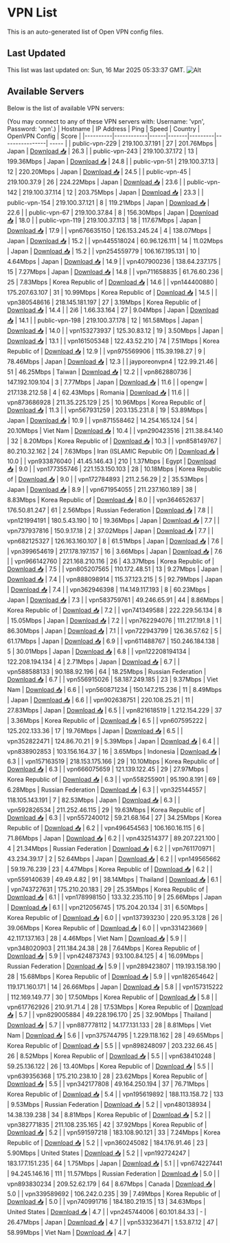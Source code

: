 # VPN List

This is an auto-generated list of Open VPN config files.

## Last Updated

This list was last updated on: Sun, 16 Mar 2025 05:33:37 GMT.
![Alt](https://repobeats.axiom.co/api/embed/186b98318ef1479477931607c1ad7d823f12451f.svg "Repobeats analytics image")

## Available Servers

Below is the list of available VPN servers:

(You may connect to any of these VPN servers with: Username: 'vpn', Password: 'vpn'.)
| Hostname | IP Address | Ping | Speed | Country | OpenVPN Config | Score |
|----------|------------|------|-------|---------|----------------| ----- |
| public-vpn-229 | 219.100.37.191 | 27 | 201.76Mbps | Japan | [Download 📥](./configs/server_0_JP.ovpn) | 26.3 |
| public-vpn-243 | 219.100.37.172 | 13 | 199.36Mbps | Japan | [Download 📥](./configs/server_1_JP.ovpn) | 24.8 |
| public-vpn-51 | 219.100.37.13 | 12 | 220.20Mbps | Japan | [Download 📥](./configs/server_2_JP.ovpn) | 24.5 |
| public-vpn-45 | 219.100.37.9 | 26 | 224.22Mbps | Japan | [Download 📥](./configs/server_3_JP.ovpn) | 23.6 |
| public-vpn-142 | 219.100.37.114 | 12 | 203.75Mbps | Japan | [Download 📥](./configs/server_4_JP.ovpn) | 23.3 |
| public-vpn-154 | 219.100.37.121 | 8 | 119.21Mbps | Japan | [Download 📥](./configs/server_5_JP.ovpn) | 22.6 |
| public-vpn-67 | 219.100.37.84 | 8 | 156.30Mbps | Japan | [Download 📥](./configs/server_6_JP.ovpn) | 18.0 |
| public-vpn-119 | 219.100.37.113 | 18 | 117.67Mbps | Japan | [Download 📥](./configs/server_7_JP.ovpn) | 17.9 |
| vpn676635150 | 126.153.245.24 | 4 | 138.07Mbps | Japan | [Download 📥](./configs/server_8_JP.ovpn) | 15.2 |
| vpn445518024 | 60.96.126.111 | 14 | 11.02Mbps | Japan | [Download 📥](./configs/server_9_JP.ovpn) | 15.2 |
| vpn254559779 | 106.167.195.131 | 10 | 4.64Mbps | Japan | [Download 📥](./configs/server_10_JP.ovpn) | 14.9 |
| vpn407900236 | 138.64.237.175 | 15 | 7.27Mbps | Japan | [Download 📥](./configs/server_11_JP.ovpn) | 14.8 |
| vpn711658835 | 61.76.60.236 | 25 | 7.83Mbps | Korea Republic of | [Download 📥](./configs/server_12_KR.ovpn) | 14.6 |
| vpn144400880 | 175.207.63.107 | 31 | 10.99Mbps | Korea Republic of | [Download 📥](./configs/server_13_KR.ovpn) | 14.5 |
| vpn380548616 | 218.145.181.197 | 27 | 3.19Mbps | Korea Republic of | [Download 📥](./configs/server_14_KR.ovpn) | 14.4 |
| 2i6 | 1.66.33.164 | 27 | 9.04Mbps | Japan | [Download 📥](./configs/server_15_JP.ovpn) | 14.1 |
| public-vpn-198 | 219.100.37.178 | 12 | 161.58Mbps | Japan | [Download 📥](./configs/server_16_JP.ovpn) | 14.0 |
| vpn153273937 | 125.30.83.12 | 19 | 3.50Mbps | Japan | [Download 📥](./configs/server_17_JP.ovpn) | 13.1 |
| vpn161505348 | 122.43.52.210 | 74 | 7.51Mbps | Korea Republic of | [Download 📥](./configs/server_18_KR.ovpn) | 12.9 |
| vpn975569906 | 115.39.198.27 | 9 | 78.46Mbps | Japan | [Download 📥](./configs/server_19_JP.ovpn) | 12.3 |
| jayporeonvpn4 | 122.99.21.46 | 51 | 46.25Mbps | Taiwan | [Download 📥](./configs/server_20_TW.ovpn) | 12.2 |
| vpn862880736 | 147.192.109.104 | 3 | 7.77Mbps | Japan | [Download 📥](./configs/server_21_JP.ovpn) | 11.6 |
| opengw | 217.138.212.58 | 4 | 62.43Mbps | Romania | [Download 📥](./configs/server_22_RO.ovpn) | 11.6 |
| vpn873686928 | 211.35.225.129 | 25 | 10.96Mbps | Korea Republic of | [Download 📥](./configs/server_23_KR.ovpn) | 11.3 |
| vpn567931259 | 203.135.231.8 | 19 | 53.89Mbps | Japan | [Download 📥](./configs/server_24_JP.ovpn) | 10.9 |
| vpn871558462 | 14.254.165.124 | 54 | 20.10Mbps | Viet Nam | [Download 📥](./configs/server_25_VN.ovpn) | 10.4 |
| vpn290423516 | 211.38.84.140 | 32 | 8.20Mbps | Korea Republic of | [Download 📥](./configs/server_26_KR.ovpn) | 10.3 |
| vpn858149767 | 80.210.32.162 | 24 | 7.63Mbps | Iran (ISLAMIC Republic Of) | [Download 📥](./configs/server_27_IR.ovpn) | 10.0 |
| vpn933876040 | 41.45.146.43 | 210 | 1.37Mbps | Egypt | [Download 📥](./configs/server_28_EG.ovpn) | 9.0 |
| vpn177355746 | 221.153.150.103 | 28 | 10.18Mbps | Korea Republic of | [Download 📥](./configs/server_29_KR.ovpn) | 9.0 |
| vpn172784893 | 211.2.56.29 | 2 | 35.53Mbps | Japan | [Download 📥](./configs/server_30_JP.ovpn) | 8.9 |
| vpn671954055 | 211.237.160.189 | 38 | 8.83Mbps | Korea Republic of | [Download 📥](./configs/server_31_KR.ovpn) | 8.0 |
| vpn364652637 | 176.50.81.247 | 61 | 2.56Mbps | Russian Federation | [Download 📥](./configs/server_32_RU.ovpn) | 7.8 |
| vpn121994191 | 180.5.43.190 | 10 | 19.36Mbps | Japan | [Download 📥](./configs/server_33_JP.ovpn) | 7.7 |
| vpn737937816 | 150.9.17.18 | 2 | 37.02Mbps | Japan | [Download 📥](./configs/server_34_JP.ovpn) | 7.7 |
| vpn682125327 | 126.163.160.107 | 8 | 61.51Mbps | Japan | [Download 📥](./configs/server_35_JP.ovpn) | 7.6 |
| vpn399654619 | 217.178.197.157 | 16 | 3.66Mbps | Japan | [Download 📥](./configs/server_36_JP.ovpn) | 7.6 |
| vpn966142760 | 221.168.210.116 | 26 | 43.37Mbps | Korea Republic of | [Download 📥](./configs/server_37_KR.ovpn) | 7.5 |
| vpn805207565 | 110.172.48.51 | 13 | 9.27Mbps | Japan | [Download 📥](./configs/server_38_JP.ovpn) | 7.4 |
| vpn888098914 | 115.37.123.215 | 5 | 92.79Mbps | Japan | [Download 📥](./configs/server_39_JP.ovpn) | 7.4 |
| vpn362946398 | 114.149.117.193 | 8 | 60.23Mbps | Japan | [Download 📥](./configs/server_40_JP.ovpn) | 7.3 |
| vpn583759761 | 49.246.65.91 | 44 | 8.86Mbps | Korea Republic of | [Download 📥](./configs/server_41_KR.ovpn) | 7.2 |
| vpn741349588 | 222.229.56.134 | 8 | 15.05Mbps | Japan | [Download 📥](./configs/server_42_JP.ovpn) | 7.2 |
| vpn762294076 | 111.217.191.8 | 1 | 86.30Mbps | Japan | [Download 📥](./configs/server_43_JP.ovpn) | 7.1 |
| vpn722943799 | 126.36.57.62 | 5 | 61.17Mbps | Japan | [Download 📥](./configs/server_44_JP.ovpn) | 6.9 |
| vpn611488767 | 150.246.184.138 | 5 | 30.01Mbps | Japan | [Download 📥](./configs/server_45_JP.ovpn) | 6.8 |
| vpn122208194134 | 122.208.194.134 | 4 | 2.71Mbps | Japan | [Download 📥](./configs/server_46_JP.ovpn) | 6.7 |
| vpn588588133 | 90.188.92.196 | 64 | 18.25Mbps | Russian Federation | [Download 📥](./configs/server_47_RU.ovpn) | 6.7 |
| vpn556915026 | 58.187.249.185 | 23 | 9.37Mbps | Viet Nam | [Download 📥](./configs/server_48_VN.ovpn) | 6.6 |
| vpn560871234 | 150.147.215.236 | 11 | 8.49Mbps | Japan | [Download 📥](./configs/server_49_JP.ovpn) | 6.6 |
| vpn902638751 | 220.108.25.21 | 11 | 27.83Mbps | Japan | [Download 📥](./configs/server_50_JP.ovpn) | 6.5 |
| vpn821618519 | 1.212.154.229 | 37 | 3.36Mbps | Korea Republic of | [Download 📥](./configs/server_51_KR.ovpn) | 6.5 |
| vpn607595222 | 125.202.133.36 | 17 | 19.76Mbps | Japan | [Download 📥](./configs/server_52_JP.ovpn) | 6.5 |
| vpn352822471 | 124.86.70.21 | 9 | 5.39Mbps | Japan | [Download 📥](./configs/server_53_JP.ovpn) | 6.4 |
| vpn838902853 | 103.156.164.37 | 16 | 3.65Mbps | Indonesia | [Download 📥](./configs/server_54_ID.ovpn) | 6.3 |
| vpn157163519 | 218.153.175.166 | 29 | 10.10Mbps | Korea Republic of | [Download 📥](./configs/server_55_KR.ovpn) | 6.3 |
| vpn666075659 | 121.139.122.45 | 29 | 27.97Mbps | Korea Republic of | [Download 📥](./configs/server_56_KR.ovpn) | 6.3 |
| vpn558255901 | 95.190.8.191 | 69 | 6.28Mbps | Russian Federation | [Download 📥](./configs/server_57_RU.ovpn) | 6.3 |
| vpn325144557 | 118.105.143.191 | 7 | 82.53Mbps | Japan | [Download 📥](./configs/server_58_JP.ovpn) | 6.3 |
| vpn592826534 | 211.252.46.115 | 29 | 19.63Mbps | Korea Republic of | [Download 📥](./configs/server_59_KR.ovpn) | 6.3 |
| vpn557240012 | 59.21.68.164 | 27 | 34.25Mbps | Korea Republic of | [Download 📥](./configs/server_60_KR.ovpn) | 6.2 |
| vpn496454563 | 106.160.16.115 | 6 | 71.86Mbps | Japan | [Download 📥](./configs/server_61_JP.ovpn) | 6.2 |
| vpn432514377 | 89.207.221.100 | 4 | 21.34Mbps | Russian Federation | [Download 📥](./configs/server_62_RU.ovpn) | 6.2 |
| vpn761170971 | 43.234.39.17 | 2 | 52.64Mbps | Japan | [Download 📥](./configs/server_63_JP.ovpn) | 6.2 |
| vpn149565662 | 59.19.76.239 | 23 | 4.47Mbps | Korea Republic of | [Download 📥](./configs/server_64_KR.ovpn) | 6.2 |
| vpn559140639 | 49.49.4.82 | 91 | 38.14Mbps | Thailand | [Download 📥](./configs/server_65_TH.ovpn) | 6.1 |
| vpn743727631 | 175.210.20.183 | 29 | 25.35Mbps | Korea Republic of | [Download 📥](./configs/server_66_KR.ovpn) | 6.1 |
| vpn178998150 | 133.32.235.110 | 9 | 25.66Mbps | Japan | [Download 📥](./configs/server_67_JP.ovpn) | 6.1 |
| vpn212056745 | 175.204.20.134 | 31 | 6.50Mbps | Korea Republic of | [Download 📥](./configs/server_68_KR.ovpn) | 6.0 |
| vpn137393230 | 220.95.3.128 | 26 | 39.06Mbps | Korea Republic of | [Download 📥](./configs/server_69_KR.ovpn) | 6.0 |
| vpn331423669 | 42.117.137.163 | 28 | 4.46Mbps | Viet Nam | [Download 📥](./configs/server_70_VN.ovpn) | 5.9 |
| vpn348020903 | 211.184.24.38 | 28 | 7.64Mbps | Korea Republic of | [Download 📥](./configs/server_71_KR.ovpn) | 5.9 |
| vpn424873743 | 93.100.84.125 | 4 | 16.09Mbps | Russian Federation | [Download 📥](./configs/server_72_RU.ovpn) | 5.9 |
| vpn289423807 | 119.193.158.190 | 28 | 15.68Mbps | Korea Republic of | [Download 📥](./configs/server_73_KR.ovpn) | 5.9 |
| vpn182654642 | 119.171.160.171 | 14 | 26.66Mbps | Japan | [Download 📥](./configs/server_74_JP.ovpn) | 5.8 |
| vpn157315222 | 112.169.149.77 | 30 | 17.50Mbps | Korea Republic of | [Download 📥](./configs/server_75_KR.ovpn) | 5.8 |
| vpn617762926 | 210.91.71.4 | 28 | 17.53Mbps | Korea Republic of | [Download 📥](./configs/server_76_KR.ovpn) | 5.7 |
| vpn829005884 | 49.228.196.170 | 25 | 32.90Mbps | Thailand | [Download 📥](./configs/server_77_TH.ovpn) | 5.7 |
| vpn887778112 | 14.177.131.133 | 28 | 8.81Mbps | Viet Nam | [Download 📥](./configs/server_78_VN.ovpn) | 5.6 |
| vpn375744795 | 1.229.118.162 | 28 | 49.65Mbps | Korea Republic of | [Download 📥](./configs/server_79_KR.ovpn) | 5.5 |
| vpn898248097 | 203.232.66.45 | 26 | 8.52Mbps | Korea Republic of | [Download 📥](./configs/server_80_KR.ovpn) | 5.5 |
| vpn638410248 | 59.25.136.122 | 26 | 13.40Mbps | Korea Republic of | [Download 📥](./configs/server_81_KR.ovpn) | 5.5 |
| vpn639356368 | 175.210.238.10 | 28 | 23.62Mbps | Korea Republic of | [Download 📥](./configs/server_82_KR.ovpn) | 5.5 |
| vpn342177808 | 49.164.250.194 | 37 | 76.71Mbps | Korea Republic of | [Download 📥](./configs/server_83_KR.ovpn) | 5.4 |
| vpn195619892 | 188.113.158.72 | 133 | 9.53Mbps | Russian Federation | [Download 📥](./configs/server_84_RU.ovpn) | 5.2 |
| vpn480138934 | 14.38.139.238 | 34 | 8.81Mbps | Korea Republic of | [Download 📥](./configs/server_85_KR.ovpn) | 5.2 |
| vpn382771835 | 211.108.235.165 | 42 | 37.92Mbps | Korea Republic of | [Download 📥](./configs/server_86_KR.ovpn) | 5.2 |
| vpn591597218 | 183.108.90.121 | 33 | 7.24Mbps | Korea Republic of | [Download 📥](./configs/server_87_KR.ovpn) | 5.2 |
| vpn360245082 | 184.176.91.46 | 23 | 5.90Mbps | United States | [Download 📥](./configs/server_88_US.ovpn) | 5.2 |
| vpn192724247 | 183.177.151.235 | 64 | 1.75Mbps | Japan | [Download 📥](./configs/server_89_JP.ovpn) | 5.1 |
| vpn674227441 | 94.245.146.16 | 111 | 11.57Mbps | Russian Federation | [Download 📥](./configs/server_90_RU.ovpn) | 5.0 |
| vpn893830234 | 209.52.62.179 | 64 | 8.67Mbps | Canada | [Download 📥](./configs/server_91_CA.ovpn) | 5.0 |
| vpn339589692 | 106.242.0.235 | 39 | 7.49Mbps | Korea Republic of | [Download 📥](./configs/server_92_KR.ovpn) | 5.0 |
| vpn740991716 | 184.180.219.15 | 13 | 34.63Mbps | United States | [Download 📥](./configs/server_93_US.ovpn) | 4.7 |
| vpn245744006 | 60.101.84.33 | - | 26.47Mbps | Japan | [Download 📥](./configs/server_94_JP.ovpn) | 4.7 |
| vpn533236471 | 1.53.87.12 | 47 | 58.99Mbps | Viet Nam | [Download 📥](./configs/server_95_VN.ovpn) | 4.7 |
